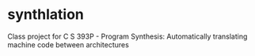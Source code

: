 # synthlation
Class project for C S 393P - Program Synthesis: Automatically translating machine code between architectures
